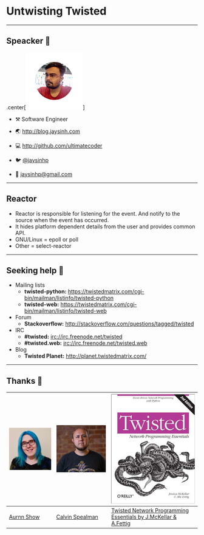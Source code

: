 # Untwisting Twisted

---
## Speacker 👨

  .center[![Speaker Image](images/jaysinh_shukla.jpg)]

* ⚒️ Software Engineer

* 🌏 <http://blog.jaysinh.com>

* 💻 <http://github.com/ultimatecoder>

* 🐦 [@jaysinhp](https://twitter.com/jaysinhp)

* 📧 [jaysinhp@gmail.com](mailto:jaysinhp@gmail.com)

---
## Reactor

* Reactor is responsible for listening for the event. And notify to the source
  when the event has occurred.
* It hides platform dependent details from the user and provides common API.
* GNU/Linux = epoll or poll
* Other = select-reactor

---
## Seeking help 🙋

* Mailing lists
  * **twisted-python:** <https://twistedmatrix.com/cgi-bin/mailman/listinfo/twisted-python>
  * **twisted-web:** <https://twistedmatrix.com/cgi-bin/mailman/listinfo/twisted-web>
* Forum
  * **Stackoverflow:** <http://stackoverflow.com/questions/tagged/twisted>
* IRC
  * **#twisted:** <irc://irc.freenode.net/twisted>
  * **#twisted.web:** <irc://irc.freenode.net/twisted.web>
* Blog
  * **Twisted Planet:** <http://planet.twistedmatrix.com/>

---
## Thanks 🙏

|![Image of Aurynn Shaw][aurynn_img] |![Image of Calvin Spealman][calvin_img] | ![Image of Twisted Book][book_img] |
| -----------------------------------|----------------------------------------|-----------------------------------------------------------------------------|
| [Aurnn Show][aurynn_shaw]          | [Calvin Spealman][calvin_spealman]     | [Twisted Network Programming Essentials by J.McKellar & A.Fettig][book_link]|

[aurynn_shaw]: https://twitter.com/aurynn
[calvin_spealman]: https://medium.com/@ironfroggy
[aurynn_img]: images/aurynn_shaw.jpeg
[calvin_img]: images/calvin_spealman.jpg
[book_link]: http://shop.oreilly.com/product/0636920025016.do
[book_img]: images/twisted_book.jpg

